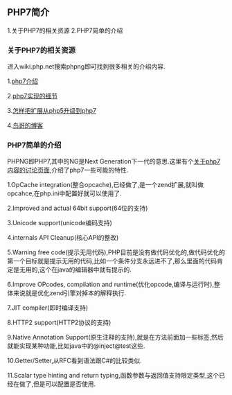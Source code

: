 ## PHP7简介 ##

1.关于PHP7的相关资源
2.PHP7简单的介绍

### 关于PHP7的相关资源 ###

进入wiki.php.net搜索phpng即可找到很多相关的介绍内容.

1.[php7介绍](https://wiki.php.net/phpng)

2.[php7实现的细节](https://wiki.php.net/phpng-int)

3.[怎样把扩展从php5升级到php7](https://wiki.php.net/phpng-upgrading)

4.[鸟哥的博客](http://www.laruence.com/)

### PHP7简单的介绍 ###

PHPNG即PHP7,其中的NG是Next Generation下一代的意思.这里有个[关于php7内容的讨论页面](https://wiki.php.net/ideas/php6),介绍了php7一些可能的特性.

1.OpCache integration(整合opcache),已经做了,是一个zend扩展,就叫做opcahce,在php.ini中配置好就可以使用了.

2.Improved and actual 64bit support(64位的支持)

3.Unicode support(unicode编码支持)

4.internals API Cleanup(核心API的整改)

5.Warning free code(提示无用代码),PHP目前是没有做代码优化的,做代码优化的第一个目标就是提示无用的代码,比如一个条件分支永远进不了,那么里面的代码肯定是无用的,这个在java的编辑器中就有提示的.

6.Improve OPcodes, compilation and runtime(优化opcode,编译与运行时),整体来说就是优化zend引擎对掉本的解释执行.

7.JIT compiler(即时编译支持)

8.HTTP2 support(HTTP2协议的支持)

9.Native Annotation Support(原生注释的支持),就是在方法前面加一些标签,然后就能实现某种功能,比如java中的@inject@test这些.

10.Getter/Setter,从RFC看到语法跟C#的比较类似.

11.Scalar type hinting and return typing,函数参数与返回值支持限定类型,这个已经在做了,但是可以配置是否使用.



